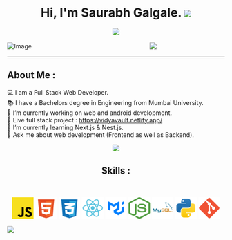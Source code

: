 <h1 align="center">
  Hi, I'm Saurabh Galgale. <img src="https://media.giphy.com/media/hvRJCLFzcasrR4ia7z/giphy.gif" width="28">
</h1>
<p align="center">
  <img src="https://readme-typing-svg.herokuapp.com?color=%2336BCF7&center=true&vCenter=true&lines=Welcome+to+my+Github+page;I+am+a+Full+Stack+Web+Developer;Enthusiastic+learner"></a>
</p>
<img src="https://user-images.githubusercontent.com/73097560/115834477-dbab4500-a447-11eb-908a-139a6edaec5c.gif">
<img align="left" src="https://preview.redd.it/prompt-smiling-boy-with-white-and-black-hair-wearing-v0-5olc6gh7vo9a1.png?width=640&crop=smart&auto=webp&s=d5e0bf8945431070e8173f6fa18f164490fcc9fb" alt="Image" width="330"/>
<hr>
<div aligh="right">
<h2> About Me :</h2>

💻 I am a Full Stack Web Developer.<br>
📚 I have a Bachelors degree in Engineering from Mumbai University.<br>
🔭 I’m currently working on web and android development.<br>
🌟 Live full stack project : https://vidyavault.netlify.app/<br>
🌱 I’m currently learning Next.js & Nest.js.<br>
💬 Ask me about web development (Frontend as well as Backend).<br>
</div>
<div align="center">
<img src="https://user-images.githubusercontent.com/73097560/115834477-dbab4500-a447-11eb-908a-139a6edaec5c.gif">
<h2> Skills :</h2>
<br>
<p align="center">
   <img src="./assets/js2.svg" width="50" height="50" alt="js" />
   <img src="./assets/html5.svg" width="50" height="50" alt="html" />
   <img src="./assets/css2.svg" width="50" height="50" alt="css" />
   <img src="./assets/react2.svg" width="50" height="50" alt="react" />
   <img src="./assets/mui.png" width="50" height="50" alt="mui" />
   <img src="./assets/node.png" width="50" height="50" alt="node" />
   <img src="./assets/mysql.svg" width="50" height="50" alt="mysql" />
   <img src="./assets/python.svg" width="50" height="50" alt="python" />
   <img src="./assets/git.png" width="50" height="50" alt="git" />
</p>
</div>
<img src="https://user-images.githubusercontent.com/73097560/115834477-dbab4500-a447-11eb-908a-139a6edaec5c.gif">


